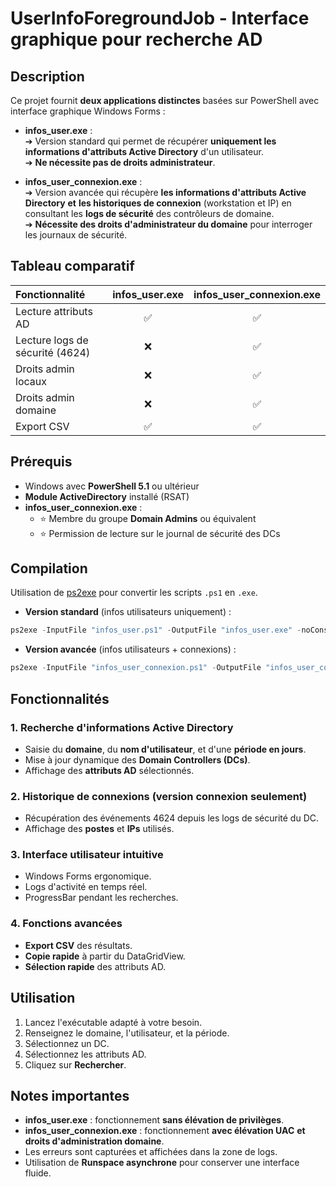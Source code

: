 # UserInfoForegroundJob - Interface graphique pour recherche AD

## Description
Ce projet fournit **deux applications distinctes** basées sur PowerShell avec interface graphique Windows Forms :

- **infos_user.exe** :  
  ➔ Version standard qui permet de récupérer **uniquement les informations d'attributs Active Directory** d'un utilisateur.  
  ➔ **Ne nécessite pas de droits administrateur**.

- **infos_user_connexion.exe** :  
  ➔ Version avancée qui récupère **les informations d'attributs Active Directory** **et** **les historiques de connexion** (workstation et IP) en consultant les **logs de sécurité** des contrôleurs de domaine.  
  ➔ **Nécessite des droits d'administrateur du domaine** pour interroger les journaux de sécurité.

## Tableau comparatif

| Fonctionnalité | infos_user.exe | infos_user_connexion.exe |
|:---------------|:--------------:|:------------------------:|
| Lecture attributs AD | ✅ | ✅ |
| Lecture logs de sécurité (4624) | ❌ | ✅ |
| Droits admin locaux | ❌ | ✅ |
| Droits admin domaine | ❌ | ✅ |
| Export CSV | ✅ | ✅ |

## Prérequis
- Windows avec **PowerShell 5.1** ou ultérieur
- **Module ActiveDirectory** installé (RSAT)
- **infos_user_connexion.exe** :
  - ⭐ Membre du groupe **Domain Admins** ou équivalent
  - ⭐ Permission de lecture sur le journal de sécurité des DCs

## Compilation
Utilisation de [ps2exe](https://github.com/MScholtes/PS2EXE) pour convertir les scripts `.ps1` en `.exe`.

- **Version standard** (infos utilisateurs uniquement) :
```powershell
ps2exe -InputFile "infos_user.ps1" -OutputFile "infos_user.exe" -noConsole
```

- **Version avancée** (infos utilisateurs + connexions) :
```powershell
ps2exe -InputFile "infos_user_connexion.ps1" -OutputFile "infos_user_connexion.exe" -noConsole -requireAdmin
```

## Fonctionnalités

### 1. Recherche d'informations Active Directory
- Saisie du **domaine**, du **nom d'utilisateur**, et d'une **période en jours**.
- Mise à jour dynamique des **Domain Controllers (DCs)**.
- Affichage des **attributs AD** sélectionnés.

### 2. Historique de connexions (version connexion seulement)
- Récupération des événements 4624 depuis les logs de sécurité du DC.
- Affichage des **postes** et **IPs** utilisés.

### 3. Interface utilisateur intuitive
- Windows Forms ergonomique.
- Logs d'activité en temps réel.
- ProgressBar pendant les recherches.

### 4. Fonctions avancées
- **Export CSV** des résultats.
- **Copie rapide** à partir du DataGridView.
- **Sélection rapide** des attributs AD.

## Utilisation
1. Lancez l'exécutable adapté à votre besoin.
2. Renseignez le domaine, l'utilisateur, et la période.
3. Sélectionnez un DC.
4. Sélectionnez les attributs AD.
5. Cliquez sur **Rechercher**.

## Notes importantes
- **infos_user.exe** : fonctionnement **sans élévation de privilèges**.
- **infos_user_connexion.exe** : fonctionnement **avec élévation UAC** **et droits d'administration domaine**.
- Les erreurs sont capturées et affichées dans la zone de logs.
- Utilisation de **Runspace asynchrone** pour conserver une interface fluide.

